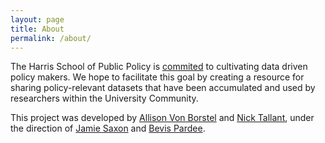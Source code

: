 ```yaml
---
layout: page
title: About
permalink: /about/
---
```


The Harris School of Public Policy is [commited](https://harris.uchicago.edu/about/who-we-are/our-principles) to cultivating data driven policy makers. We hope to facilitate this goal by creating a resource for sharing policy-relevant datasets that have been accumulated and used by researchers within the University Community.

This project was developed by [Allison Von Borstel](https://github.com/avonborstel) and [Nick Tallant](https://github.com/ndtallant), under the direction of [Jamie Saxon](https://github.com/JamesSaxon) and [Bevis Pardee](https://harris.uchicago.edu/directory/bevis-pardee).

